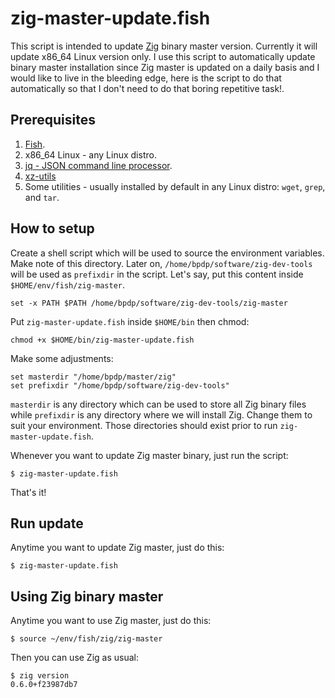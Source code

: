 # zig-master-update.fish

This script is intended to update [Zig](https://ziglang.org) binary master version. Currently it
will update x86_64 Linux version only. I use this script to automatically update binary master
installation since Zig master is updated on a daily basis and I would like to live in the bleeding
edge, here is the script to do that automatically so that I don't need to do that boring repetitive task!.

## Prerequisites

1.  [Fish](https://fishshell.com).
2.  x86_64 Linux - any Linux distro.
3.  [jq - JSON command line processor](https://stedolan.github.io/jq/).
4.  [xz-utils](https://tukaani.org/xz/)
4.  Some utilities - usually installed by default in any Linux distro: `wget`, `grep`, and `tar`.

## How to setup 

Create a shell script which will be used to source the environment variables. Make note of this
directory. Later on, `/home/bpdp/software/zig-dev-tools` will be used as `prefixdir` in the script.
Let's say, put this content inside `$HOME/env/fish/zig-master`.

```
set -x PATH $PATH /home/bpdp/software/zig-dev-tools/zig-master
```

Put `zig-master-update.fish` inside `$HOME/bin` then chmod:

```
chmod +x $HOME/bin/zig-master-update.fish
```

Make some adjustments:

```
set masterdir "/home/bpdp/master/zig"
set prefixdir "/home/bpdp/software/zig-dev-tools"
```

`masterdir` is any directory which can be used to store all Zig binary files while `prefixdir` is any directory where we will install Zig. Change them to suit your environment. Those directories should exist prior to run
`zig-master-update.fish`.


Whenever you want to update Zig master binary, just run the script:

```
$ zig-master-update.fish
```

That's it!

## Run update

Anytime you want to update Zig master, just do this:

```
$ zig-master-update.fish
```

## Using Zig binary master

Anytime you want to use Zig master, just do this:

```
$ source ~/env/fish/zig/zig-master
```

Then you can use Zig as usual:

```
$ zig version
0.6.0+f23987db7
```


